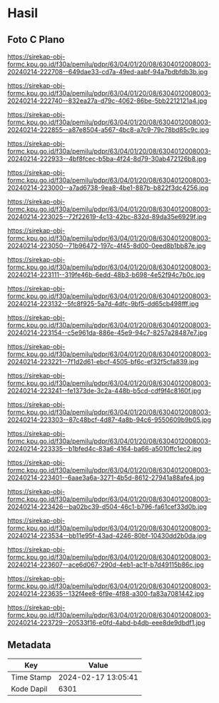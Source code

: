 # Hasil

## Foto C Plano

https://sirekap-obj-formc.kpu.go.id/f30a/pemilu/pdpr/63/04/01/20/08/6304012008003-20240214-222708--649dae33-cd7a-49ed-aabf-94a7bdbfdb3b.jpg

https://sirekap-obj-formc.kpu.go.id/f30a/pemilu/pdpr/63/04/01/20/08/6304012008003-20240214-222740--832ea27a-d79c-4062-86be-5bb2212121a4.jpg

https://sirekap-obj-formc.kpu.go.id/f30a/pemilu/pdpr/63/04/01/20/08/6304012008003-20240214-222855--a87e8504-a567-4bc8-a7c9-79c78bd85c9c.jpg

https://sirekap-obj-formc.kpu.go.id/f30a/pemilu/pdpr/63/04/01/20/08/6304012008003-20240214-222933--4bf8fcec-b5ba-4f24-8d79-30ab472126b8.jpg

https://sirekap-obj-formc.kpu.go.id/f30a/pemilu/pdpr/63/04/01/20/08/6304012008003-20240214-223000--a7ad6738-9ea8-4be1-887b-b822f3dc4256.jpg

https://sirekap-obj-formc.kpu.go.id/f30a/pemilu/pdpr/63/04/01/20/08/6304012008003-20240214-223025--72f22619-4c13-42bc-832d-89da35e6929f.jpg

https://sirekap-obj-formc.kpu.go.id/f30a/pemilu/pdpr/63/04/01/20/08/6304012008003-20240214-223050--71b96472-197c-4f45-8d00-0eed8b1bb87e.jpg

https://sirekap-obj-formc.kpu.go.id/f30a/pemilu/pdpr/63/04/01/20/08/6304012008003-20240214-223111--319fe46b-6edd-48b3-b698-4e52f94c7b0c.jpg

https://sirekap-obj-formc.kpu.go.id/f30a/pemilu/pdpr/63/04/01/20/08/6304012008003-20240214-223132--5fc8f925-5a7d-4dfc-9bf5-dd65cb498fff.jpg

https://sirekap-obj-formc.kpu.go.id/f30a/pemilu/pdpr/63/04/01/20/08/6304012008003-20240214-223154--c5e961da-886e-45e9-94c7-8257a28487e7.jpg

https://sirekap-obj-formc.kpu.go.id/f30a/pemilu/pdpr/63/04/01/20/08/6304012008003-20240214-223221--7f1d2d61-ebcf-4505-bf6c-ef32f5cfa839.jpg

https://sirekap-obj-formc.kpu.go.id/f30a/pemilu/pdpr/63/04/01/20/08/6304012008003-20240214-223241--fe1373de-3c2a-448b-b5cd-cdf9f4c8160f.jpg

https://sirekap-obj-formc.kpu.go.id/f30a/pemilu/pdpr/63/04/01/20/08/6304012008003-20240214-223303--87c48bcf-4d87-4a8b-94c6-9550609b9b05.jpg

https://sirekap-obj-formc.kpu.go.id/f30a/pemilu/pdpr/63/04/01/20/08/6304012008003-20240214-223335--b1bfed4c-83a6-4164-ba66-a5010ffc1ec2.jpg

https://sirekap-obj-formc.kpu.go.id/f30a/pemilu/pdpr/63/04/01/20/08/6304012008003-20240214-223401--6aae3a6a-3271-4b5d-8612-27941a88afe4.jpg

https://sirekap-obj-formc.kpu.go.id/f30a/pemilu/pdpr/63/04/01/20/08/6304012008003-20240214-223426--ba02bc39-d504-46c1-b796-fa61cef33d0b.jpg

https://sirekap-obj-formc.kpu.go.id/f30a/pemilu/pdpr/63/04/01/20/08/6304012008003-20240214-223534--bb11e95f-43ad-4246-80bf-10430dd2b0da.jpg

https://sirekap-obj-formc.kpu.go.id/f30a/pemilu/pdpr/63/04/01/20/08/6304012008003-20240214-223607--ace6d067-290d-4eb1-ac1f-b7d49115b86c.jpg

https://sirekap-obj-formc.kpu.go.id/f30a/pemilu/pdpr/63/04/01/20/08/6304012008003-20240214-223635--132f4ee8-6f9e-4f88-a300-fa83a7081442.jpg

https://sirekap-obj-formc.kpu.go.id/f30a/pemilu/pdpr/63/04/01/20/08/6304012008003-20240214-223729--20533f16-e0fd-4abd-b4db-eee8de9dbdf1.jpg


## Metadata

| Key        | Value               |
| ---------- | ------------------- |
| Time Stamp | 2024-02-17 13:05:41 |
| Kode Dapil | 6301                |




